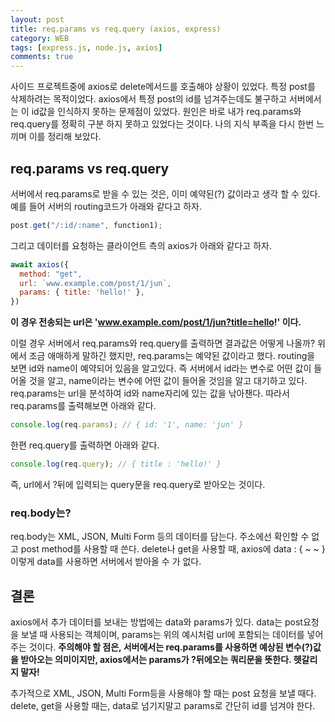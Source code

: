 ```yaml
---
layout: post
title: req.params vs req.query (axios, express)
category: WEB
tags: [express.js, node.js, axios]
comments: true
---
```


사이드 프로젝트중에 axios로 delete메서드를 호출해야 상황이 있었다. 특정 post를 삭제하려는 목적이었다. axios에서 특정 post의 id를 넘겨주는데도 불구하고 서버에서는 이 id값을 인식하지 못하는 문제점이 있었다. 원인은 바로 내가 req.params와 req.query를 정확히 구분 하지 못하고 있었다는 것이다. 나의 지식 부족을 다시 한번 느끼며 이를 정리해 보았다.

## req.params vs req.query
서버에서 req.params로 받을 수 있는 것은, 이미 예약된(?) 값이라고 생각 할 수 있다. 예를 들어 서버의 routing코드가 아래와 같다고 하자.
```javascript
post.get("/:id/:name", function1);
```
그리고 데이터를 요청하는 클라이언트 측의 axios가 아래와 같다고 하자.
```javascript
await axios({
  method: "get",
  url: `www.example.com/post/1/jun`,
  params: { title: 'hello!' },
})
```
**이 경우 전송되는 url은 'www.example.com/post/1/jun?title=hello!' 이다.**

이럴 경우 서버에서 req.params와 req.query를 출력하면 결과값은 어떻게 나올까? 위에서 조금 애매하게 말하긴 했지만, req.params는 예약된 값이라고 했다. routing을 보면 id와 name이 예약되어 있음을 알고있다. 즉 서버에서 id라는 변수로 어떤 값이 들어올 것을 알고, name이라는 변수에 어떤 값이 들어올 것임을 알고 대기하고 있다. req.params는 url을 분석하여 id와 name자리에 있는 값을 낚아챈다. 따라서 req.params를 출력해보면 아래와 같다.
```javascript
console.log(req.params); // { id: '1', name: 'jun' }
```

한편 req.query를 출력하면 아래와 같다.
```javascript
console.log(req.query); // { title : 'hello!' }
```

즉, url에서 ?뒤에 입력되는 query문을 req.query로 받아오는 것이다.


### req.body는?
req.body는 XML, JSON, Multi Form 등의 데이터를 담는다. 주소에선 확인할 수 없고 post method를 사용할 때 쓴다. delete나 get을 사용할 때, axios에 data : { ~ ~ } 이렇게 data를 사용하면 서버에서 받아올 수 가 없다.

## 결론
axios에서 추가 데이터를 보내는 방법에는 data와 params가 있다. data는 post요청을 보낼 때 사용되는 객체이며, params는 위의 예시처럼 url에 포함되는 데이터를 넣어주는 것이다. **주의해야 할 점은, 서버에서는 req.params를 사용하면 예상된 변수(?)값을 받아오는 의미이지만, axios에서는 params가 ?뒤에오는 쿼리문을 뜻한다. 헷갈리지 말자!**

추가적으로 XML, JSON, Multi Form등을 사용해야 할 때는 post 요청을 보낼 때다. delete, get을 사용할 때는, data로 넘기지말고 params로 간단히 id를 넘겨야 한다.